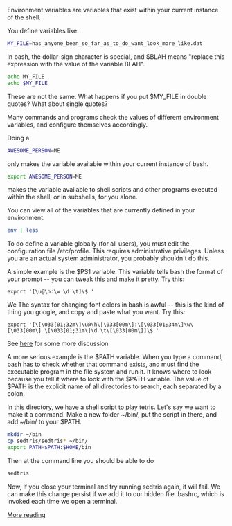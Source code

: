 Environment variables are variables that exist within your current instance of the shell.

You define variables like:
```bash
MY_FILE=has_anyone_been_so_far_as_to_do_want_look_more_like.dat
```

In bash, the dollar-sign character is special, and $BLAH means "replace this expression with the value of the variable BLAH".
```bash
echo MY_FILE
echo $MY_FILE
```
These are not the same. What happens if you put $MY_FILE in double quotes? What about single quotes?

Many commands and programs check the values of different environment variables, and configure themselves accordingly.

Doing a
```bash
AWESOME_PERSON=ME
```
only makes the variable availabie within your current instance of bash.
```bash
export AWESOME_PERSON=ME
```
makes the variable available to shell scripts and other programs executed within the shell, or in subshells, for you alone.

You can view all of the variables that are currently defined in your environment.
```bash
env | less
```

To do define a variable globally (for all users), you must edit the configuration file /etc/profile.
This requires administrative privileges. Unless you are an actual system administrator, you probably shouldn't do this.

A simple example is the $PS1 variable. This variable tells bash the format of your prompt -- you can tweak this and make it pretty. Try this:
```
export '[\u@\h:\w \d \t]\$ '
```
We The syntax for changing font colors in bash is awful -- this is the kind of thing you google, and copy and paste what you want. Try this:
```
export '[\[\033[01;32m\]\u@\h\[\033[00m\]:\[\033[01;34m\]\w\[\033[00m\] \[\033[01;31m\]\d \t\[\033[00m\]]\$ '
```
See [here](http://www.cyberciti.biz/tips/howto-linux-unix-bash-shell-setup-prompt.html) for some more discussion

A more serious example is the $PATH variable. When you type a command, bash has to check whether that command exists,
and must find the executable program in the file system and run it.
It knows where to look because you tell it where to look with the $PATH variable.
The value of $PATH is the explicit name of all directories to search, each separated by a colon.

In this directory, we have a shell script to play tetris. Let's say we want to make it a command.
Make a new folder ~/bin/, put the script in there, and add ~/bin/ to your $PATH.
```bash
mkdir ~/bin
cp sedtris/sedtris* ~/bin/
export PATH=$PATH:$HOME/bin
```

Then at the command line you should be able to do
```bash
sedtris
```
Now, if you close your terminal and try running sedtris again, it will fail.
We can make this change persist if we add it to our hidden file .bashrc, which is invoked each time we open a terminal.

[More reading](http://tldp.org/LDP/Bash-Beginners-Guide/html/sect_03_02.html)

